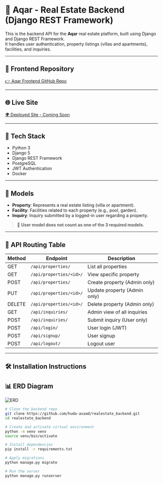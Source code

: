 # 🏡 Aqar - Real Estate Backend (Django REST Framework)

This is the backend API for the **Aqar** real estate platform, built using Django and Django REST Framework.  
It handles user authentication, property listings (villas and apartments), facilities, and inquiries.

---

## 🔗 Frontend Repository  
[👉 Aqar Frontend GitHub Repo](https://github.com/huda-asaad/realestate_frontend)

---

## 🌐 Live Site  
[🌍 Deployed Site - Coming Soon](#)

---

## 🧠 Tech Stack

- Python 3
- Django 5
- Django REST Framework
- PostgreSQL
- JWT Authentication
- Docker

---

## 🧩 Models

- **Property**: Represents a real estate listing (villa or apartment).
- **Facility**: Facilities related to each property (e.g., pool, garden).
- **Inquiry**: Inquiry submitted by a logged-in user regarding a property.

> 🚫 **User model does not count as one of the 3 required models.**

---

## 🔄 API Routing Table

| Method | Endpoint | Description |
|--------|----------|-------------|
| GET    | `/api/properties/`        | List all properties |
| GET    | `/api/properties/<id>/`   | View specific property |
| POST   | `/api/properties/`        | Create property (Admin only) |
| PUT    | `/api/properties/<id>/`   | Update property (Admin only) |
| DELETE | `/api/properties/<id>/`   | Delete property (Admin only) |
| GET    | `/api/inquiries/`         | Admin view of all inquiries |
| POST   | `/api/inquiries/`         | Submit inquiry (User only) |
| POST   | `/api/login/`             | User login (JWT) |
| POST   | `/api/signup/`            | User signup |
| POST   | `/api/logout/`            | Logout user |

---

## 🛠 Installation Instructions


## 📊 ERD Diagram

![ERD](./erd-diagram.png)


```bash
# Clone the backend repo
git clone https://github.com/huda-asaad/realestate_backend.git
cd realestate_backend

# Create and activate virtual environment
python -m venv venv
source venv/bin/activate

# Install dependencies
pip install -r requirements.txt

# Apply migrations
python manage.py migrate

# Run the server
python manage.py runserver
